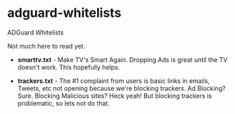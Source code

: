 # adguard-whitelists
ADGuard Whitelists

Not much here to read yet.

  * **smarttv.txt** - Make TV's Smart Again.  Dropping Ads is great until the TV doesn't work.  This hopefully helps.

  * **trackers.txt** - The #1 complaint from users is basic links in emails, Tweets, etc not opening because we're blocking trackers.  Ad Blocking? Sure.  Blocking Malicious sites?  Heck yeah!  But blocking trackers is problematic, so lets not do that.
